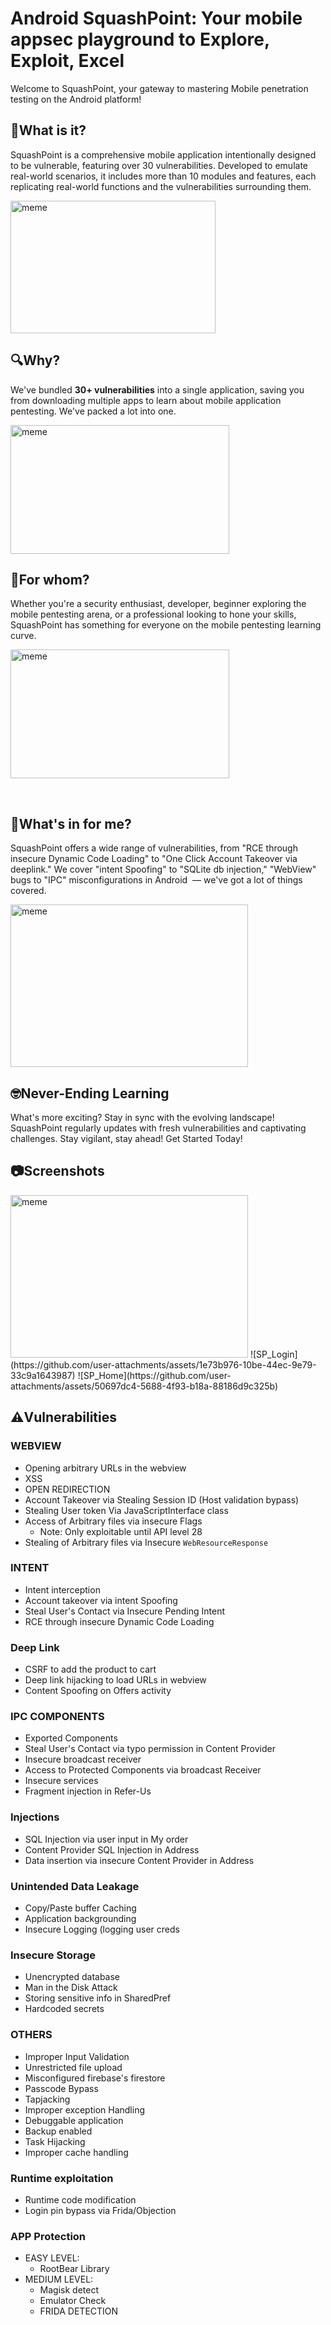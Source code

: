 # Android SquashPoint: Your mobile appsec playground to Explore, Exploit, Excel
Welcome to SquashPoint, your gateway to mastering Mobile penetration testing on the Android platform!

## 📱What is it?
SquashPoint is a comprehensive mobile application intentionally designed to be vulnerable, featuring over 30 vulnerabilities. Developed to emulate real-world scenarios, it includes more than 10 modules and features, each replicating real-world functions and the vulnerabilities surrounding them.

<img width="328" height="212" alt="meme" src="https://github.com/payatu/BugBazaar/assets/120417058/7b3a44c1-09b5-4d89-93f6-da542dd6aed6">

## 🔍Why?

We've bundled **30+ vulnerabilities** into a single application, saving you from downloading multiple apps to learn about mobile application pentesting. We've packed a lot into one.

<img width="350" height="206" alt="meme" src="https://github.com/payatu/BugBazaar/assets/120417058/df9a64cc-33fb-4a75-9fbe-96eb202d3e65">


## 🎯For whom?
Whether you're a security enthusiast, developer, beginner exploring the mobile pentesting arena, or a professional looking to hone your skills, SquashPoint has something for everyone on the mobile pentesting learning curve.

<img width="350" height="206" alt="meme" src="https://github.com/payatu/BugBazaar/assets/120417058/0bbca800-f84f-46ff-af7a-8b5de6487136">


 
## 🤔What's in for me?
SquashPoint offers a wide range of vulnerabilities, from "RCE through insecure Dynamic Code Loading" to "One Click Account Takeover via deeplink." We cover "intent Spoofing" to "SQLite db injection," "WebView" bugs to "IPC" misconfigurations in Android  — we've got a lot of things covered.

<img width="380" height="260" alt="meme" src="https://github.com/payatu/BugBazaar/assets/120417058/67054daa-2cc1-4878-9dc4-ac1a55755419">


## 🤓Never-Ending Learning
What's more exciting? Stay in sync with the evolving landscape! SquashPoint regularly updates with fresh vulnerabilities and captivating challenges. Stay vigilant, stay ahead! Get Started Today!

## 📷Screenshots
<img width="380" height="260" alt="meme" src="[https://github.com/payatu/BugBazaar/assets/120417058/67054daa-2cc1-4878-9dc4-ac1a55755419](https://github.com/user-attachments/assets/c25f7dff-ec59-4def-bab6-52a3bfba3060)">
![SP_Login](https://github.com/user-attachments/assets/1e73b976-10be-44ec-9e79-33c9a1643987)
![SP_Home](https://github.com/user-attachments/assets/50697dc4-5688-4f93-b18a-88186d9c325b)

## ⚠️Vulnerabilities

### WEBVIEW
- Opening arbitrary URLs in the webview
- XSS
- OPEN REDIRECTION
- Account Takeover via Stealing Session ID (Host validation bypass)
- Stealing User token Via JavaScriptInterface class
- Access of Arbitrary files via insecure Flags
    - Note: Only exploitable until API level 28
- Stealing of Arbitrary files via Insecure `WebResourceResponse`
    
### INTENT
- Intent interception
- Account takeover via intent Spoofing
- Steal User's Contact via Insecure Pending Intent
- RCE through insecure Dynamic Code Loading

###  Deep Link  
   - CSRF to add the product to cart
   - Deep link hijacking to load URLs in webview
   - Content Spoofing on Offers activity
    
### IPC COMPONENTS
-  Exported Components
-  Steal User's Contact via typo permission in Content Provider
-  Insecure broadcast receiver
-  Access to Protected Components via broadcast Receiver
-  Insecure services
-  Fragment injection in Refer-Us

### Injections
 - SQL Injection via user input in My order
 - Content Provider SQL Injection in Address
 - Data insertion via insecure Content Provider in Address

### Unintended Data Leakage
- Copy/Paste buffer Caching
- Application backgrounding
- Insecure Logging (logging user creds

### Insecure Storage
- Unencrypted database
- Man in the Disk Attack
- Storing sensitive info in SharedPref
- Hardcoded secrets

### OTHERS
- Improper Input Validation
- Unrestricted file upload
- Misconfigured firebase's firestore
- Passcode Bypass
- Tapjacking
- Improper exception Handling
- Debuggable application
- Backup enabled
- Task Hijacking
- Improper cache handling

### Runtime exploitation
- Runtime code modification
- Login pin bypass via Frida/Objection

### APP Protection
-  EASY LEVEL:
    -  RootBear Library
-  MEDIUM LEVEL:
     -  Magisk detect
     -  Emulator Check
     -  FRIDA DETECTION    

